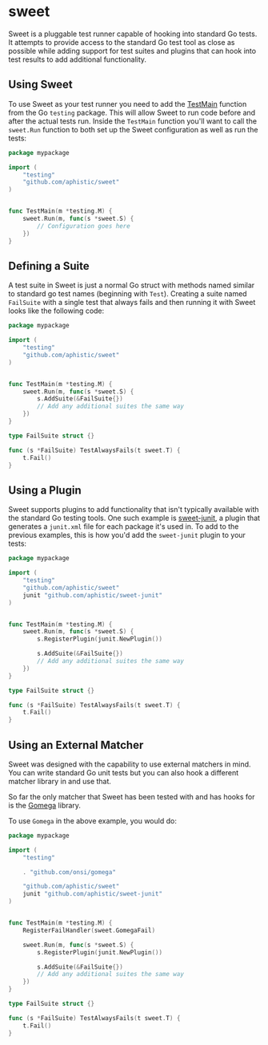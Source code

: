 # sweet
Sweet is a pluggable test runner capable of hooking into standard Go tests. It attempts to provide access to the standard Go test tool as close as possible while adding support for test suites and plugins that can hook into test results to add additional functionality.

## Using Sweet

To use Sweet as your test runner you need to add the [TestMain](https://golang.org/pkg/testing/#hdr-Main) function from the Go `testing` package.  This will allow Sweet to run code before and after the actual tests run.  Inside the `TestMain` function you'll want to call the `sweet.Run` function to both set up the Sweet configuration as well as run the tests:

``` Go
package mypackage

import (
    "testing"
    "github.com/aphistic/sweet"
)


func TestMain(m *testing.M) {
    sweet.Run(m, func(s *sweet.S) {
        // Configuration goes here
    })
}
```

## Defining a Suite

A test suite in Sweet is just a normal Go struct with methods named similar to standard go test names (beginning with `Test`).  Creating a suite named `FailSuite` with a single test that always fails and then running it with Sweet looks like the following code:

``` Go
package mypackage

import (
    "testing"
    "github.com/aphistic/sweet"
)


func TestMain(m *testing.M) {
    sweet.Run(m, func(s *sweet.S) {
        s.AddSuite(&FailSuite{})
        // Add any additional suites the same way
    })
}

type FailSuite struct {}

func (s *FailSuite) TestAlwaysFails(t sweet.T) {
    t.Fail()
}
```

## Using a Plugin

Sweet supports plugins to add functionality that isn't typically available with the standard Go testing tools.  One such example is [sweet-junit](https://github.com/aphistic/sweet-junit), a plugin that generates a `junit.xml` file for each package it's used in. To add to the previous examples, this is how you'd add the `sweet-junit` plugin to your tests:

``` Go
package mypackage

import (
    "testing"
    "github.com/aphistic/sweet"
    junit "github.com/aphistic/sweet-junit"
)


func TestMain(m *testing.M) {
    sweet.Run(m, func(s *sweet.S) {
        s.RegisterPlugin(junit.NewPlugin())

        s.AddSuite(&FailSuite{})
        // Add any additional suites the same way
    })
}

type FailSuite struct {}

func (s *FailSuite) TestAlwaysFails(t sweet.T) {
    t.Fail()
}
```

## Using an External Matcher

Sweet was designed with the capability to use external matchers in mind.  You can write standard Go unit tests but you can also hook a different matcher library in and use that.

So far the only matcher that Sweet has been tested with and has hooks for is the [Gomega](https://onsi.github.io/gomega/) library.

To use `Gomega` in the above example, you would do:

``` Go
package mypackage

import (
    "testing"

    . "github.com/onsi/gomega"

    "github.com/aphistic/sweet"
    junit "github.com/aphistic/sweet-junit"
)


func TestMain(m *testing.M) {
    RegisterFailHandler(sweet.GomegaFail)

    sweet.Run(m, func(s *sweet.S) {
        s.RegisterPlugin(junit.NewPlugin())

        s.AddSuite(&FailSuite{})
        // Add any additional suites the same way
    })
}

type FailSuite struct {}

func (s *FailSuite) TestAlwaysFails(t sweet.T) {
    t.Fail()
}
```
